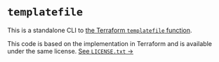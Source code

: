 # `templatefile`

This is a standalone CLI to [the Terraform `templatefile` function][1].

  [1]:https://www.terraform.io/docs/configuration/functions/templatefile.html

This code is based on the implementation in Terraform and is available under the same license. [See `LICENSE.txt` →](./LICENSE.txt)

